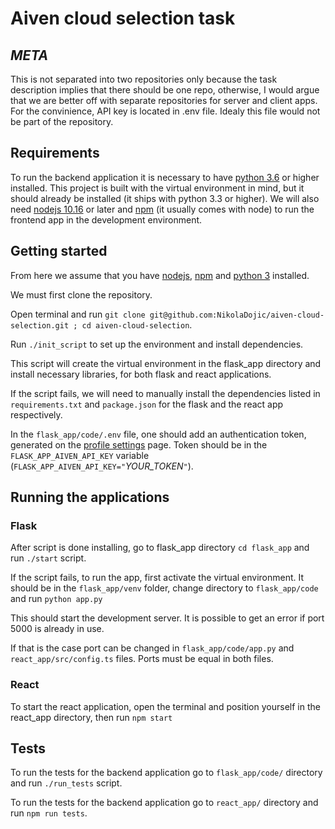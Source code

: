 # Aiven cloud selection task

## _META_

This is not separated into two repositories only because the task description implies that there should be one repo,
otherwise, I would argue that we are better off with separate repositories for server and client apps.
For the convinience, API key is located in .env file. Idealy this file would not be part of the repository.

## Requirements

To run the backend application it is necessary to have [python 3.6](https://www.python.org/downloads/) or higher installed.
This project is built with the virtual environment in mind, but it should already be installed (it ships with python 3.3 or higher).
We will also need [nodejs 10.16](https://nodejs.org/en/) or later and [npm](https://docs.npmjs.com/downloading-and-installing-node-js-and-npm) (it usually comes with node) to run the frontend app in the development environment.

## Getting started

From here we assume that you have [nodejs](https://nodejs.org/en/), [npm](https://docs.npmjs.com/downloading-and-installing-node-js-and-npm) and [python 3](https://www.python.org/downloads/) installed.

We must first clone the repository.

Open terminal and run `git clone git@github.com:NikolaDojic/aiven-cloud-selection.git ; cd aiven-cloud-selection`.

Run `./init_script` to set up the environment and install dependencies.

This script will create the virtual environment in the flask_app directory and install necessary libraries, for both flask and react applications.

If the script fails, we will need to manually install the dependencies listed in `requirements.txt` and `package.json` for the flask and the react app respectively.

In the `flask_app/code/.env` file, one should add an authentication token, generated on the [profile settings](https://console.aiven.io/profile/auth) page. Token should be in the `FLASK_APP_AIVEN_API_KEY` variable (`FLASK_APP_AIVEN_API_KEY="`_YOUR_TOKEN_`"`).

## Running the applications

### Flask

After script is done installing, go to flask_app directory `cd flask_app` and run `./start` script.

If the script fails, to run the app, first activate the virtual environment. It should be in the `flask_app/venv` folder,
change directory to `flask_app/code` and run `python app.py`

This should start the development server. It is possible to get an error if port 5000 is already in use.

If that is the case port can be changed in `flask_app/code/app.py` and `react_app/src/config.ts` files.
Ports must be equal in both files.

### React

To start the react application, open the terminal and position yourself in the react_app directory, then run `npm start`

## Tests

To run the tests for the backend application go to `flask_app/code/` directory and run `./run_tests` script.

To run the tests for the backend application go to `react_app/` directory and run `npm run tests`.
